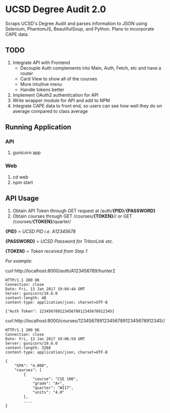 # UCSD Degree Audit 2.0

Scraps UCSD's Degree Audit and parses information to JSON using Selenium, PhantomJS, BeautifulSoup, and Python. Plans to incorporate CAPE data.

## TODO
1. Integrate API with Frontend
    - Decouple Auth complements into Main, Auth, Fetch, etc and have a router
    - Card View to show all of the courses
    - More intuitive menu
    - Handle tokens better
2. Implement OAuth2 authentication for API
3. Write wrapper module for API and add to NPM
3. Integrate CAPE data to front end, so users can see how well they do on average compared to class average

## Running Application
### API
1. gunicorn app 

### Web
1. cd web
2. npm start

## API Usage
1. Obtain API Token through GET request at /auth/**{PID}**/**{PASSWORD}**
2. Obtain courses through GET /courses/**{TOKEN}**// or GET /courses/**{TOKEN}**/quarter/

**{PID}** = *UCSD PID i.e. A12345678* 

**{PASSWORD}** = *UCSD Password for TritonLink etc.* 

**{TOKEN}** = *Token received from Step 1* 


*For example*: 

curl http://localhost:8000/auth/A123456789/hunter2

```
HTTP/1.1 200 OK
Connection: close
Date: Fri, 13 Jan 2017 19:04:44 GMT
Server: gunicorn/19.6.0
content-length: 48
content-type: application/json; charset=UTF-8

{"Auth Token": 12345678912345678912345678912345}
```

curl http://localhost:8000/courses/12345678912345678912345678912345//

```
HTTP/1.1 200 OK
Connection: close
Date: Fri, 13 Jan 2017 19:06:59 GMT
Server: gunicorn/19.6.0
content-length: 3268
content-type: application/json; charset=UTF-8

{
    "GPA": "4.000", 
    "courses": [
        {
            "course": "CSE 100", 
            "grade": "A+", 
            "quarter": "WI17", 
            "units": "4.0"
        }, 
        ....
}
```

